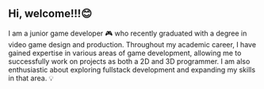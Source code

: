 ## Hi, welcome!!!😊

I am a junior game developer 🎮 who recently graduated with a degree in video game design and production. Throughout my academic career, I have gained expertise in various areas of game development, allowing me to successfully work on projects as both a 2D and 3D programmer. I am also enthusiastic about exploring fullstack development and expanding my skills in that area. 💡
                 
